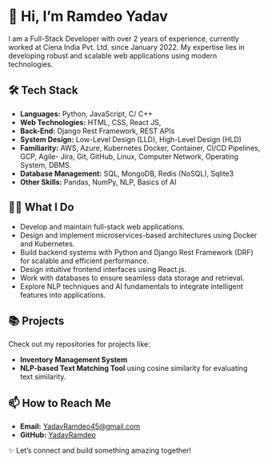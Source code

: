 # 👋 Hi, I’m Ramdeo Yadav

I am a Full-Stack Developer with over 2 years of experience, currently worked at Ciena India Pvt. Ltd. since January 2022. My expertise lies in developing robust and scalable web applications using modern technologies.

## 🛠️ Tech Stack
- **Languages:** Python, JavaScript, C/ C++
- **Web Technologies:** HTML, CSS, React JS,
- **Back-End:** Django Rest Framework, REST APIs
- **System Design:** Low-Level Design (LLD), High-Level Design (HLD)
- **Familiarity:** AWS, Azure, Kubernetes Docker, Container, CI/CD Pipelines, GCP, Agile- Jira, Git, GitHub, Linux, Computer Network, Operating System, DBMS.
- **Database Management:** SQL, MongoDB, Redis (NoSQL), Sqlite3
- **Other Skills:** Pandas, NumPy, NLP, Basics of AI
## 👨‍💻 What I Do
- Develop and maintain full-stack web applications.  
- Design and implement microservices-based architectures using Docker and Kubernetes.  
- Build backend systems with Python and Django Rest Framework (DRF) for scalable and efficient performance.  
- Design intuitive frontend interfaces using React.js.  
- Work with databases to ensure seamless data storage and retrieval.  
- Explore NLP techniques and AI fundamentals to integrate intelligent features into applications.  

## 📚 Projects
Check out my repositories for projects like:
- **Inventory Management System**  
- **NLP-based Text Matching Tool** using cosine similarity for evaluating text similarity.  

## 📫 How to Reach Me
- **Email:** [YadavRamdeo45@gmail.com](mailto:YadavRamdeo45@gmail.com)  
- **GitHub:** [YadavRamdeo](https://github.com/YadavRamdeo)  

✨ Let’s connect and build something amazing together!
